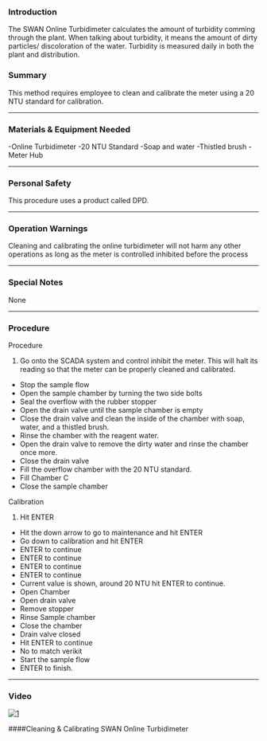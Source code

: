 ### Introduction
The SWAN Online Turbidimeter calculates the amount of turbidity comming through the plant. When talking about turbidity, it means the amount of dirty particles/ discoloration of the water. Turbidity is measured daily in both the plant and distribution.

### Summary
This method requires employee to clean and calibrate the meter using a 20 NTU standard for calibration.
***

### Materials & Equipment Needed
-Online Turbidimeter
-20 NTU Standard
-Soap and water
-Thistled brush
-Meter Hub
***

### Personal Safety
This procedure uses a product called DPD.
***

### Operation Warnings
Cleaning and calibrating the online turbidimeter will not harm any other operations as long as the meter is controlled inhibited before the process
***

### Special Notes
None
***

### Procedure

Procedure

1. Go onto the SCADA system and control inhibit the meter. This will halt its reading so that the meter can be properly cleaned and calibrated.
- Stop the sample flow
- Open the sample chamber by turning the two side bolts
- Seal the overflow with the rubber stopper
- Open the drain valve until the sample chamber is empty
- Close the drain valve and clean the inside of the chamber with soap, water, and a thistled brush.
- Rinse the chamber with the reagent water.
- Open the drain valve to remove the dirty water and rinse the chamber once more.
- Close the drain valve
- Fill the overflow chamber with the 20 NTU standard.
- Fill Chamber C
- Close the sample chamber

Calibration

1. Hit ENTER
- Hit the down arrow to go to maintenance and hit ENTER
- Go down to calibration and hit ENTER
- ENTER to continue
- ENTER to continue
- ENTER to continue
- ENTER to continue
- Current value is shown, around 20 NTU hit ENTER to continue.
- Open Chamber
- Open drain valve
- Remove stopper
- Rinse Sample chamber
- Close the chamber
- Drain valve closed
- Hit ENTER to continue
- No to match verikit
- Start the sample flow
- ENTER to finish.
***

### Video

[![1](http://img.youtube.com/vi/VG7tGxb7cq8/0.jpg)](https://www.youtube.com/watch?v=VG7tGxb7cq8 "Cleaning & Calibrating SWAN Online Turbidimeter")

####Cleaning & Calibrating SWAN Online Turbidimeter
